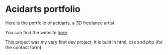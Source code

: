 # Acidarts portfolio

Here is the portfolio of acidarts, a 3D freelance artist.

You can find the website [here](https://acidarts.fr).

This project was my very first dev project, it is built in html, css and php (for the contact form).